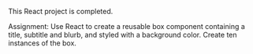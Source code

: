 This React project is completed.

Assignment: Use React to create a reusable box component
containing a title, subtitle and blurb, and styled with a
background color. Create ten instances of the box.